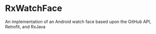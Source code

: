 RxWatchFace
===========

An implementation of an Android watch face based upon the GitHub API, Retrofit, and RxJava
